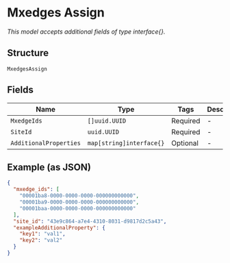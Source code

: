 
# Mxedges Assign

*This model accepts additional fields of type interface{}.*

## Structure

`MxedgesAssign`

## Fields

| Name | Type | Tags | Description |
|  --- | --- | --- | --- |
| `MxedgeIds` | `[]uuid.UUID` | Required | - |
| `SiteId` | `uuid.UUID` | Required | - |
| `AdditionalProperties` | `map[string]interface{}` | Optional | - |

## Example (as JSON)

```json
{
  "mxedge_ids": [
    "00001ba8-0000-0000-0000-000000000000",
    "00001ba9-0000-0000-0000-000000000000",
    "00001baa-0000-0000-0000-000000000000"
  ],
  "site_id": "43e9c864-a7e4-4310-8031-d9817d2c5a43",
  "exampleAdditionalProperty": {
    "key1": "val1",
    "key2": "val2"
  }
}
```

